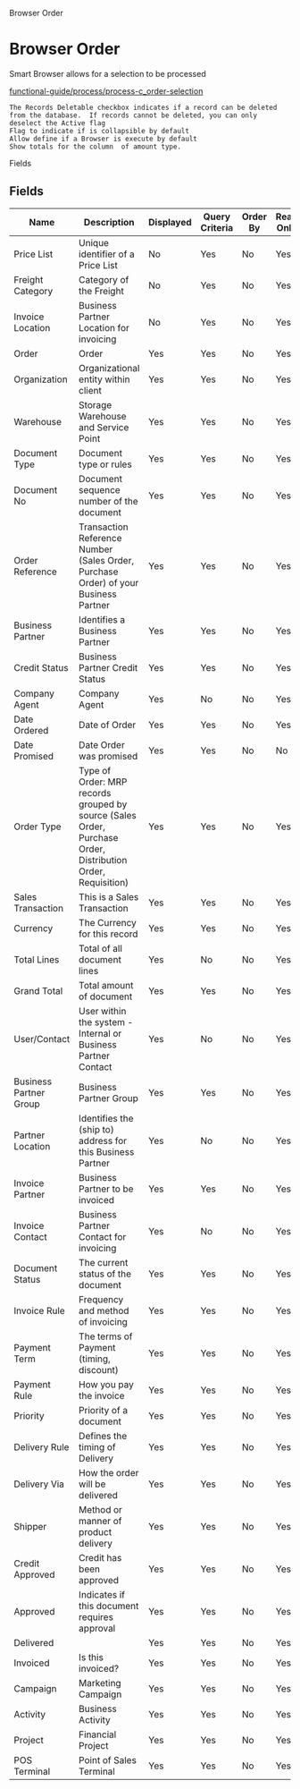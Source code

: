 
Browser Order
# Browser Order


Smart Browser allows for a selection to be processed

[functional-guide/process/process-c_order-selection](functional-guide/process/process-c_order-selection.md)

```
The Records Deletable checkbox indicates if a record can be deleted from the database.  If records cannot be deleted, you can only deselect the Active flag
Flag to indicate if is collapsible by default
Allow define if a Browser is execute by default
Show totals for the column  of amount type.
```
Fields
## Fields




Name                   | Description                                                                                                 | Displayed | Query Criteria | Order By | Read Only | Mandatory
---------------------- | ----------------------------------------------------------------------------------------------------------- | --------- | -------------- | -------- | --------- | ---------
Price List             | Unique identifier of a Price List                                                                           | No        | Yes            | No       | Yes       | No       
Freight Category       | Category of the Freight                                                                                     | No        | Yes            | No       | Yes       | No       
Invoice Location       | Business Partner Location for invoicing                                                                     | No        | Yes            | No       | Yes       | No       
Order                  | Order                                                                                                       | Yes       | Yes            | No       | Yes       | No       
Organization           | Organizational entity within client                                                                         | Yes       | Yes            | No       | Yes       | No       
Warehouse              | Storage Warehouse and Service Point                                                                         | Yes       | Yes            | No       | Yes       | No       
Document Type          | Document type or rules                                                                                      | Yes       | Yes            | No       | Yes       | No       
Document No            | Document sequence number of the document                                                                    | Yes       | Yes            | No       | Yes       | No       
Order Reference        | Transaction Reference Number (Sales Order, Purchase Order) of your Business Partner                         | Yes       | Yes            | No       | Yes       | No       
Business Partner       | Identifies a Business Partner                                                                               | Yes       | Yes            | No       | Yes       | No       
Credit Status          | Business Partner Credit Status                                                                              | Yes       | Yes            | No       | Yes       | No       
Company Agent          | Company Agent                                                                                               | Yes       | No             | No       | Yes       | No       
Date Ordered           | Date of Order                                                                                               | Yes       | Yes            | No       | Yes       | No       
Date Promised          | Date Order was promised                                                                                     | Yes       | Yes            | No       | No        | No       
Order Type             | Type of Order: MRP records grouped by source (Sales Order, Purchase Order, Distribution Order, Requisition) | Yes       | Yes            | No       | Yes       | No       
Sales Transaction      | This is a Sales Transaction                                                                                 | Yes       | Yes            | No       | Yes       | No       
Currency               | The Currency for this record                                                                                | Yes       | Yes            | No       | Yes       | No       
Total Lines            | Total of all document lines                                                                                 | Yes       | No             | No       | Yes       | No       
Grand Total            | Total amount of document                                                                                    | Yes       | Yes            | No       | Yes       | No       
User/Contact           | User within the system - Internal or Business Partner Contact                                               | Yes       | No             | No       | Yes       | No       
Business Partner Group | Business Partner Group                                                                                      | Yes       | Yes            | No       | Yes       | No       
Partner Location       | Identifies the (ship to) address for this Business Partner                                                  | Yes       | No             | No       | Yes       | No       
Invoice Partner        | Business Partner to be invoiced                                                                             | Yes       | Yes            | No       | Yes       | No       
Invoice Contact        | Business Partner Contact for invoicing                                                                      | Yes       | No             | No       | Yes       | No       
Document Status        | The current status of the document                                                                          | Yes       | Yes            | No       | Yes       | No       
Invoice Rule           | Frequency and method of invoicing                                                                           | Yes       | Yes            | No       | Yes       | No       
Payment Term           | The terms of Payment (timing, discount)                                                                     | Yes       | Yes            | No       | Yes       | No       
Payment Rule           | How you pay the invoice                                                                                     | Yes       | Yes            | No       | Yes       | No       
Priority               | Priority of a document                                                                                      | Yes       | Yes            | No       | Yes       | No       
Delivery Rule          | Defines the timing of Delivery                                                                              | Yes       | Yes            | No       | Yes       | No       
Delivery Via           | How the order will be delivered                                                                             | Yes       | Yes            | No       | Yes       | No       
Shipper                | Method or manner of product delivery                                                                        | Yes       | Yes            | No       | Yes       | No       
Credit Approved        | Credit  has been approved                                                                                   | Yes       | Yes            | No       | Yes       | No       
Approved               | Indicates if this document requires approval                                                                | Yes       | Yes            | No       | Yes       | No       
Delivered              |                                                                                                             | Yes       | Yes            | No       | Yes       | No       
Invoiced               | Is this invoiced?                                                                                           | Yes       | Yes            | No       | Yes       | No       
Campaign               | Marketing Campaign                                                                                          | Yes       | Yes            | No       | Yes       | No       
Activity               | Business Activity                                                                                           | Yes       | Yes            | No       | Yes       | No       
Project                | Financial Project                                                                                           | Yes       | Yes            | No       | Yes       | No       
POS Terminal           | Point of Sales Terminal                                                                                     | Yes       | Yes            | No       | Yes       | No       
